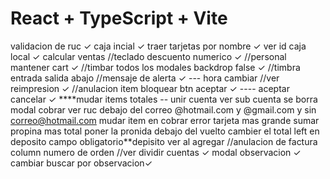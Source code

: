 # React + TypeScript + Vite

validacion de ruc ✓
caja incial ✓
traer tarjetas por nombre ✓
ver id caja local ✓
calcular ventas
//teclado descuento numerico ✓
//personal mantener cart ✓
//timbar
todos los modales backdrop false ✓
//timbra entrada salida abajo
//mensaje de alerta ✓
--- hora cambiar
//ver reimpresion ✓
//anulacion item bloquear btn aceptar ✓
---- aceptar cancelar ✓
****mudar items totales
-- unir cuenta ver sub cuenta se borra
modal cobrar ver ruc
debajo del correo @hotmail.com y @gmail.com y sin correo@hotmail.com
mudar item en cobrar
error tarjeta mas grande
sumar propina mas total
poner la pronida debajo del vuelto
cambier el total left
en deposito campo obligatorio**depisito ver al agregar
//anulacion de factura column numero de orden
//ver dividir cuentas ✓
modal observacion  ✓
cambiar buscar por observacion✓
